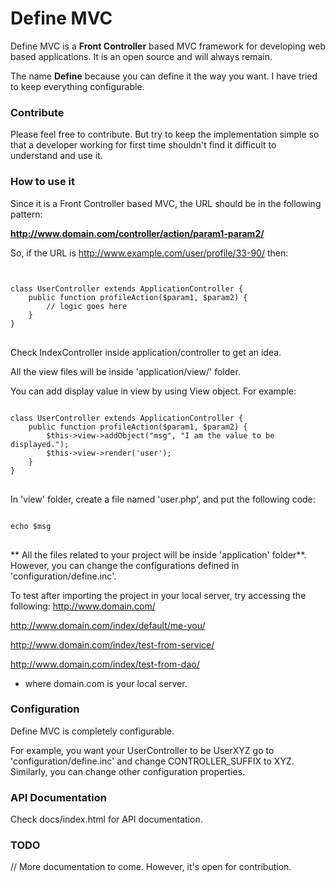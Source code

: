 # Define MVC

Define MVC is a **Front Controller** based MVC framework for developing web based applications. It is an open source and will always remain.

The name **Define** because you can define it the way you want. I have tried to keep everything configurable.

### Contribute

Please feel free to contribute. But try to keep the implementation simple so that a developer working for first time shouldn't find it difficult to understand and use it.



### How to use it

Since it is a Front Controller based MVC, the URL should be in the following pattern:

**http://www.domain.com/controller/action/param1-param2/**

So, if the URL is http://www.example.com/user/profile/33-90/ then:

<pre>
<code>

class UserController extends ApplicationController {
	public function profileAction($param1, $param2) {
		// logic goes here
	}
}
</code>
</pre>

Check IndexController inside application/controller to get an idea.

All the view files will be inside 'application/view/' folder.

You can add display value in view by using View object. For example:

<pre>
<code>
class UserController extends ApplicationController {
	public function profileAction($param1, $param2) {
		$this->view->addObject("msg", "I am the value to be displayed.");
		$this->view->render('user');
	}
}
</code>
</pre>

In 'view' folder, create a file named 'user.php', and put the following code:

<pre>
<code>
echo $msg
</code>
</pre>



** All the files related to your project will be inside 'application' folder**. However, you can change the configurations defined in 'configuration/define.inc'.

To test after importing the project in your local server, try accessing the following:
http://www.domain.com/

http://www.domain.com/index/default/me-you/

http://www.domain.com/index/test-from-service/

http://www.domain.com/index/test-from-dao/

- where domain.com is your local server.

### Configuration

Define MVC is completely configurable. 

For example, you want your UserController to be UserXYZ go to 'configuration/define.inc' and change CONTROLLER_SUFFIX to XYZ. Similarly, you can change other configuration properties.

### API Documentation

Check docs/index.html for API documentation.

### TODO
// More documentation to come. However, it's open for contribution.
